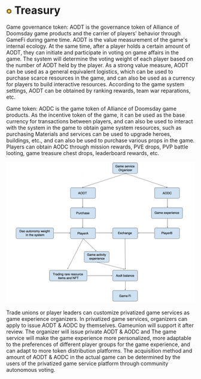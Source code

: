 # <img src="./IMG/coin.png" width="3%" class="img_l1"> Treasury
Game governance token: AODT is the governance token of Alliance of Doomsday game products and the carrier of players' behavior through GameFi during game time. AODT is the value measurement of the game's internal ecology. At the same time, after a player holds a certain amount of AODT, they can initiate and participate in voting on game affairs in the game. The system will determine the voting weight of each player based on the number of AODT held by the player. As a strong value measure, AODT can be used as a general equivalent logistics, which can be used to purchase scarce resources in the game, and can also be used as a currency for players to build interactive resources. According to the game system settings, AODT can be obtained by ranking rewards, team war reparations, etc. 

Game token: AODC is the game token of Alliance of Doomsday game products. As the incentive token of the game, it can be used as the base currency for transactions between players, and can also be used to interact with the system in the game to obtain game system resources, such as purchasing Materials and services can be used to upgrade heroes, buildings, etc., and can also be used to purchase various props in the game. Players can obtain AODC through mission rewards, PVE drops, PVP battle looting, game treasure chest drops, leaderboard rewards, etc. 

![image](IMG/051.jpg "Treasury Transfer")

Trade unions or player leaders can customize privatized game services as game experience organizers. In privatized game services, organizers can apply to issue AODT & AODC by themselves. Gameunion will support it after review. The organizer will issue private AODT & AODC and The game service will make the game experience more personalized, more adaptable to the preferences of different player groups for the game experience, and can adapt to more token distribution platforms. The acquisition method and amount of AODT & AODC in the actual game can be determined by the users of the privatized game service platform through community autonomous voting.